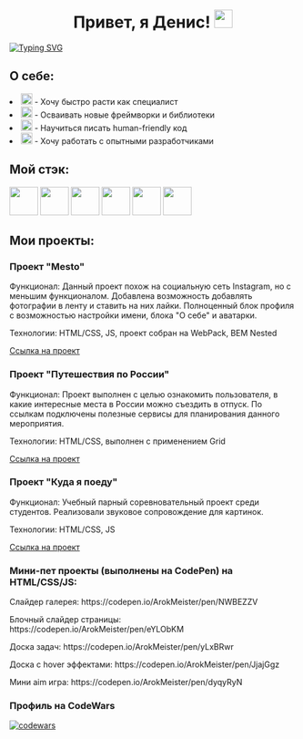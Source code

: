 <h1 align="center">Привет, я Денис! <img src="https://github.com/blackcater/blackcater/raw/main/images/Hi.gif" height="32"/></h1>
<a href="https://git.io/typing-svg"><img src="https://readme-typing-svg.herokuapp.com?font=Fira+Code&size=24&duration=4000&pause=5000&width=1100&lines=%D0%AF+%D0%BD%D0%B0%D1%87%D0%B8%D0%BD%D0%B0%D1%8E%D1%89%D0%B8%D0%B9+WEB+-+%D1%80%D0%B0%D0%B7%D1%80%D0%B0%D0%B1%D0%BE%D1%82%D1%87%D0%B8%D0%BA%2C+%D0%BF%D1%80%D0%BE%D1%85%D0%BE%D0%B6%D1%83+%D0%BE%D0%B1%D1%83%D1%87%D0%B5%D0%BD%D0%B8%D0%B5+%D0%B2+%D0%AF.%D0%9F%D1%80%D0%B0%D0%BA%D1%82%D0%B8%D0%BA%D1%83%D0%BC" alt="Typing SVG" /></a>


<h2>О себе:</h2>

<li><img src="https://smileysplanet.ru/smileys/apple/rocket-1845.png" height="20"> - Хочу быстро расти как специалист</li>
<li><img src="https://smileysplanet.ru/smileys/apple/books-2056.png" height="20"> - Осваивать новые фреймворки и библиотеки</li>
<li><img src="https://smileysplanet.ru/smileys/apple/handshake-1418.png" height="20"> - Научиться писать human-friendly код</li>
<li><img src="https://smileysplanet.ru/smileys/apple/man-technologist-light-skin-tone-289.png" height="20"> - Хочу работать с опытными разработчиками</li>


<h2> Мой стэк:</h3>
<div><img src="https://cdn-icons-png.flaticon.com/512/5968/5968292.png" height="50">
<img src="https://cdn-icons-png.flaticon.com/512/174/174854.png" height="50">
<img src="https://cdn-icons-png.flaticon.com/128/732/732190.png" height="50">
<img src="https://cdn-icons-png.flaticon.com/512/4494/4494748.png" height="50">
<img src="https://cdn-icons-png.flaticon.com/512/919/919825.png" height="50">
<img src="https://cdn-icons-png.flaticon.com/512/1183/1183672.png" height="50"></div>

<h2>Мои проекты:</h3>

<h3>Проект "Mesto"</h4>
<p>Функционал: Данный проект похож на социальную сеть Instagram, но с меньшим функционалом. Добавлена возможность добавлять фотографии в ленту и ставить на них лайки. Полноценный блок профиля с возможностью настройки имени, блока "О себе" и аватарки.</p>
<p>Технологии: HTML/CSS, JS, проект собран на WebPack, BEM Nested</p>
<a href="https://github.com/ArokMeister/mesto">Ссылка на проект</a>

<h3>Проект "Путешествия по России"</h4>
<p>Функционал: Проект выполнен с целью ознакомить пользователя, в какие интересные места в России можно съездить в отпуск. По ссылкам подключены полезные сервисы для планирования данного мероприятия.</p>
<p>Технологии: HTML/CSS, выполнен с применением Grid</p>
<a href="https://github.com/ArokMeister/russian-travel">Ссылка на проект</a>

<h3>Проект "Куда я поеду"</h3>
<p>Функционал: Учебный парный соревновательный проект среди студентов. Реализовали звуковое сопровождение для картинок.</p>
<p>Технологии: HTML/CSS, JS</p>
<a href="https://github.com/ArokMeister/kuda-go">Ссылка на проект</a>

<h3>Мини-пет проекты (выполнены на CodePen) на HTML/CSS/JS:</h3>
<p>Слайдер галерея: https://codepen.io/ArokMeister/pen/NWBEZZV</p>
<p>Блочный слайдер страницы: https://codepen.io/ArokMeister/pen/eYLObKM</p>
<p>Доска задач: https://codepen.io/ArokMeister/pen/yLxBRwr</p>
<p>Доска с hover эффектами: https://codepen.io/ArokMeister/pen/JjajGgz</p>
<p>Мини aim игра: https://codepen.io/ArokMeister/pen/dyqyRyN</p>

<h3>Профиль на CodeWars</h3>

[![codewars](https://www.codewars.com/users/ArokMeister/badges/large)](https://www.codewars.com/users/ArokMeister)


<!--
**ArokMeister/ArokMeister** is a ✨ _special_ ✨ repository because its `README.md` (this file) appears on your GitHub profile.

Here are some ideas to get you started:

- 🔭 I’m currently working on ...
- 🌱 I’m currently learning ...
- 👯 I’m looking to collaborate on ...
- 🤔 I’m looking for help with ...
- 💬 Ask me about ...
- 📫 How to reach me: ...
- 😄 Pronouns: ...
- ⚡ Fun fact: ...
-->
